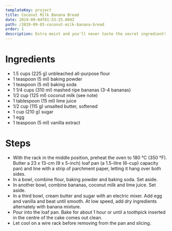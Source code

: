 ```yaml
---
templateKey: project
title: Coconut Milk Banana Bread
date: 2019-09-04T01:53:25.094Z
path: /2019-09-03-coconut-milk-banana-bread
order: 1
description: Extra moist and you'll never taste the secret ingredient!
---
```

# Ingredients

* 1.5 cups (225 g) unbleached all-purpose flour
* 1 teaspoon (5 ml) baking powder
* 1 teaspoon (5 ml) baking soda
* 1 1/4 cups (310 ml) mashed ripe bananas (3-4 bananas)
* 1/2 cup (125 ml) coconut milk (see note)
* 1 tablespoon (15 ml) lime juice
* 1/2 cup (115 g) unsalted butter, softened
* 1 cup (210 g) sugar
* 1 egg
* 1 teaspoon (5 ml) vanilla extract

# Steps


* With the rack in the middle position, preheat the oven to 180 °C (350 °F). Butter a 23 x 13-cm (9 x 5-inch) loaf pan (a 1.5-litre (6-cup) capacity pan) and line with a strip of parchment paper, letting it hang over both sides.
* In a bowl, combine flour, baking powder and baking soda. Set aside.
* In another bowl, combine bananas, coconut milk and lime juice. Set aside.
* In a third bowl, cream butter and sugar with an electric mixer. Add egg and vanilla and beat until smooth. At low speed, add dry ingredients alternately with banana mixture.
* Pour into the loaf pan. Bake for about 1 hour or until a toothpick inserted in the centre of the cake comes out clean.
* Let cool on a wire rack before removing from the pan and slicing.

